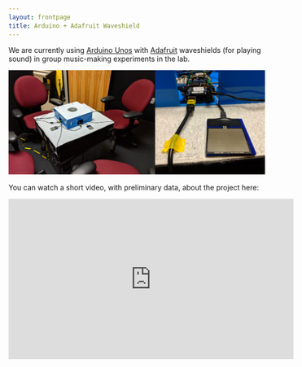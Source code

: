 ```yaml
---
layout: frontpage
title: Arduino + Adafruit Waveshield
---
```


We are currently using [Arduino Unos](https://www.arduino.cc/) with [Adafruit](https://www.adafruit.com/) waveshields (for playing sound) in group music-making experiments in the lab.    

<img src="https://github.com/lkfink/lkfink.github.io/blob/master/assets/publpics/gem_example.png" alt="arduino" width="1000"/>


You can watch a short video, with preliminary data, about the project here: 

<iframe width="560" height="315" src="https://www.youtube.com/embed/tDZCIjiCmLc" title="YouTube video player" frameborder="0" allow="accelerometer; autoplay; clipboard-write; encrypted-media; gyroscope; picture-in-picture" allowfullscreen></iframe>

  
  


